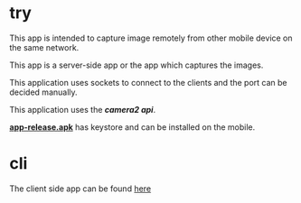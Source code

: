 # try
This app is intended to capture image remotely from other mobile device on the same network.

This app is a server-side app or the app which captures the images.

This application uses sockets to connect to the clients and the port can be decided manually.

This application uses the **_camera2 api_**.

[**app-release.apk**](https://github.com/krishnayeswanth99/try/app/release/app-release.apk) has keystore and can be installed on the mobile.

# cli
The client side app can be found [here](https://github.com/krishnayeswanth99/cli)
